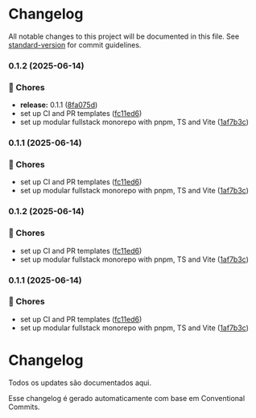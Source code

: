 # Changelog

All notable changes to this project will be documented in this file. See [standard-version](https://github.com/conventional-changelog/standard-version) for commit guidelines.

### 0.1.2 (2025-06-14)


### 🧹 Chores

* **release:** 0.1.1 ([8fa075d](https://github.com/lorenaaxbastos/life-manager/commit/8fa075d372e44871f957143b86b30bd0ec7c89b1))
* set up CI and PR templates ([fc11ed6](https://github.com/lorenaaxbastos/life-manager/commit/fc11ed6d78cf13779bc673623656879f507d2884))
* set up modular fullstack monorepo with pnpm, TS and Vite ([1af7b3c](https://github.com/lorenaaxbastos/life-manager/commit/1af7b3cf77ef4cf3d3c12c3df89e8594be5b450f))

### 0.1.1 (2025-06-14)


### 🧹 Chores

* set up CI and PR templates ([fc11ed6](https://github.com/lorenaaxbastos/life-manager/commit/fc11ed6d78cf13779bc673623656879f507d2884))
* set up modular fullstack monorepo with pnpm, TS and Vite ([1af7b3c](https://github.com/lorenaaxbastos/life-manager/commit/1af7b3cf77ef4cf3d3c12c3df89e8594be5b450f))

### 0.1.2 (2025-06-14)


### 🧹 Chores

* set up CI and PR templates ([fc11ed6](https://github.com/lorenaaxbastos/life-manager/commit/fc11ed6d78cf13779bc673623656879f507d2884))
* set up modular fullstack monorepo with pnpm, TS and Vite ([1af7b3c](https://github.com/lorenaaxbastos/life-manager/commit/1af7b3cf77ef4cf3d3c12c3df89e8594be5b450f))

### 0.1.1 (2025-06-14)


### 🧹 Chores

* set up CI and PR templates ([fc11ed6](https://github.com/lorenaaxbastos/life-manager/commit/fc11ed6d78cf13779bc673623656879f507d2884))
* set up modular fullstack monorepo with pnpm, TS and Vite ([1af7b3c](https://github.com/lorenaaxbastos/life-manager/commit/1af7b3cf77ef4cf3d3c12c3df89e8594be5b450f))

# Changelog

Todos os updates são documentados aqui.

Esse changelog é gerado automaticamente com base em Conventional Commits.
